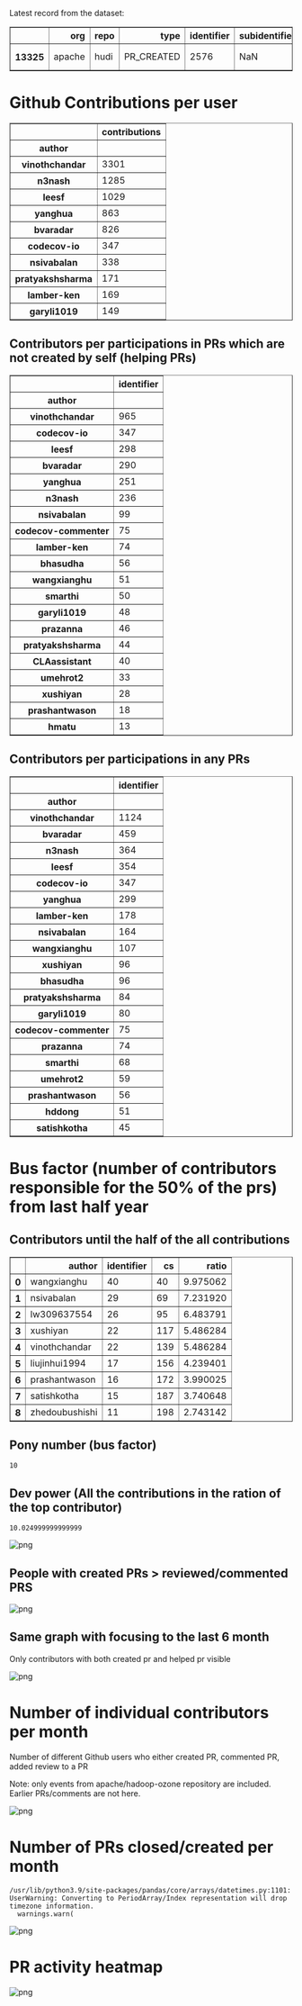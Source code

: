 Latest record from the dataset:




<div>
<table border="1" class="dataframe">
  <thead>
    <tr style="text-align: right;">
      <th></th>
      <th>org</th>
      <th>repo</th>
      <th>type</th>
      <th>identifier</th>
      <th>subidentifier</th>
      <th>date</th>
      <th>author</th>
      <th>owner</th>
      <th>project</th>
    </tr>
  </thead>
  <tbody>
    <tr>
      <th>13325</th>
      <td>apache</td>
      <td>hudi</td>
      <td>PR_CREATED</td>
      <td>2576</td>
      <td>NaN</td>
      <td>2021-02-13 22:53:47+00:00</td>
      <td>tooptoop4</td>
      <td>tooptoop4</td>
      <td>hudi</td>
    </tr>
  </tbody>
</table>
</div>



# Github Contributions per user





<div>
<table border="1" class="dataframe">
  <thead>
    <tr style="text-align: right;">
      <th></th>
      <th>contributions</th>
    </tr>
    <tr>
      <th>author</th>
      <th></th>
    </tr>
  </thead>
  <tbody>
    <tr>
      <th>vinothchandar</th>
      <td>3301</td>
    </tr>
    <tr>
      <th>n3nash</th>
      <td>1285</td>
    </tr>
    <tr>
      <th>leesf</th>
      <td>1029</td>
    </tr>
    <tr>
      <th>yanghua</th>
      <td>863</td>
    </tr>
    <tr>
      <th>bvaradar</th>
      <td>826</td>
    </tr>
    <tr>
      <th>codecov-io</th>
      <td>347</td>
    </tr>
    <tr>
      <th>nsivabalan</th>
      <td>338</td>
    </tr>
    <tr>
      <th>pratyakshsharma</th>
      <td>171</td>
    </tr>
    <tr>
      <th>lamber-ken</th>
      <td>169</td>
    </tr>
    <tr>
      <th>garyli1019</th>
      <td>149</td>
    </tr>
  </tbody>
</table>
</div>



## Contributors per participations in PRs which are not created by self (helping PRs)




<div>
<table border="1" class="dataframe">
  <thead>
    <tr style="text-align: right;">
      <th></th>
      <th>identifier</th>
    </tr>
    <tr>
      <th>author</th>
      <th></th>
    </tr>
  </thead>
  <tbody>
    <tr>
      <th>vinothchandar</th>
      <td>965</td>
    </tr>
    <tr>
      <th>codecov-io</th>
      <td>347</td>
    </tr>
    <tr>
      <th>leesf</th>
      <td>298</td>
    </tr>
    <tr>
      <th>bvaradar</th>
      <td>290</td>
    </tr>
    <tr>
      <th>yanghua</th>
      <td>251</td>
    </tr>
    <tr>
      <th>n3nash</th>
      <td>236</td>
    </tr>
    <tr>
      <th>nsivabalan</th>
      <td>99</td>
    </tr>
    <tr>
      <th>codecov-commenter</th>
      <td>75</td>
    </tr>
    <tr>
      <th>lamber-ken</th>
      <td>74</td>
    </tr>
    <tr>
      <th>bhasudha</th>
      <td>56</td>
    </tr>
    <tr>
      <th>wangxianghu</th>
      <td>51</td>
    </tr>
    <tr>
      <th>smarthi</th>
      <td>50</td>
    </tr>
    <tr>
      <th>garyli1019</th>
      <td>48</td>
    </tr>
    <tr>
      <th>prazanna</th>
      <td>46</td>
    </tr>
    <tr>
      <th>pratyakshsharma</th>
      <td>44</td>
    </tr>
    <tr>
      <th>CLAassistant</th>
      <td>40</td>
    </tr>
    <tr>
      <th>umehrot2</th>
      <td>33</td>
    </tr>
    <tr>
      <th>xushiyan</th>
      <td>28</td>
    </tr>
    <tr>
      <th>prashantwason</th>
      <td>18</td>
    </tr>
    <tr>
      <th>hmatu</th>
      <td>13</td>
    </tr>
  </tbody>
</table>
</div>



## Contributors per participations in any PRs




<div>
<table border="1" class="dataframe">
  <thead>
    <tr style="text-align: right;">
      <th></th>
      <th>identifier</th>
    </tr>
    <tr>
      <th>author</th>
      <th></th>
    </tr>
  </thead>
  <tbody>
    <tr>
      <th>vinothchandar</th>
      <td>1124</td>
    </tr>
    <tr>
      <th>bvaradar</th>
      <td>459</td>
    </tr>
    <tr>
      <th>n3nash</th>
      <td>364</td>
    </tr>
    <tr>
      <th>leesf</th>
      <td>354</td>
    </tr>
    <tr>
      <th>codecov-io</th>
      <td>347</td>
    </tr>
    <tr>
      <th>yanghua</th>
      <td>299</td>
    </tr>
    <tr>
      <th>lamber-ken</th>
      <td>178</td>
    </tr>
    <tr>
      <th>nsivabalan</th>
      <td>164</td>
    </tr>
    <tr>
      <th>wangxianghu</th>
      <td>107</td>
    </tr>
    <tr>
      <th>xushiyan</th>
      <td>96</td>
    </tr>
    <tr>
      <th>bhasudha</th>
      <td>96</td>
    </tr>
    <tr>
      <th>pratyakshsharma</th>
      <td>84</td>
    </tr>
    <tr>
      <th>garyli1019</th>
      <td>80</td>
    </tr>
    <tr>
      <th>codecov-commenter</th>
      <td>75</td>
    </tr>
    <tr>
      <th>prazanna</th>
      <td>74</td>
    </tr>
    <tr>
      <th>smarthi</th>
      <td>68</td>
    </tr>
    <tr>
      <th>umehrot2</th>
      <td>59</td>
    </tr>
    <tr>
      <th>prashantwason</th>
      <td>56</td>
    </tr>
    <tr>
      <th>hddong</th>
      <td>51</td>
    </tr>
    <tr>
      <th>satishkotha</th>
      <td>45</td>
    </tr>
  </tbody>
</table>
</div>



# Bus factor (number of contributors responsible for the 50% of the prs) from last half year

## Contributors until the half of the all contributions




<div>
<table border="1" class="dataframe">
  <thead>
    <tr style="text-align: right;">
      <th></th>
      <th>author</th>
      <th>identifier</th>
      <th>cs</th>
      <th>ratio</th>
    </tr>
  </thead>
  <tbody>
    <tr>
      <th>0</th>
      <td>wangxianghu</td>
      <td>40</td>
      <td>40</td>
      <td>9.975062</td>
    </tr>
    <tr>
      <th>1</th>
      <td>nsivabalan</td>
      <td>29</td>
      <td>69</td>
      <td>7.231920</td>
    </tr>
    <tr>
      <th>2</th>
      <td>lw309637554</td>
      <td>26</td>
      <td>95</td>
      <td>6.483791</td>
    </tr>
    <tr>
      <th>3</th>
      <td>xushiyan</td>
      <td>22</td>
      <td>117</td>
      <td>5.486284</td>
    </tr>
    <tr>
      <th>4</th>
      <td>vinothchandar</td>
      <td>22</td>
      <td>139</td>
      <td>5.486284</td>
    </tr>
    <tr>
      <th>5</th>
      <td>liujinhui1994</td>
      <td>17</td>
      <td>156</td>
      <td>4.239401</td>
    </tr>
    <tr>
      <th>6</th>
      <td>prashantwason</td>
      <td>16</td>
      <td>172</td>
      <td>3.990025</td>
    </tr>
    <tr>
      <th>7</th>
      <td>satishkotha</td>
      <td>15</td>
      <td>187</td>
      <td>3.740648</td>
    </tr>
    <tr>
      <th>8</th>
      <td>zhedoubushishi</td>
      <td>11</td>
      <td>198</td>
      <td>2.743142</td>
    </tr>
  </tbody>
</table>
</div>



## Pony number (bus factor)




    10



## Dev power (All the contributions in the ration of the top contributor)




    10.024999999999999




    
![png](github-contributions_files/github-contributions_18_0.png)
    


## People with created PRs > reviewed/commented PRS


    
![png](github-contributions_files/github-contributions_21_0.png)
    


## Same graph with focusing to the last 6 month

Only contributors with both created pr and helped pr visible


    
![png](github-contributions_files/github-contributions_25_0.png)
    


# Number of individual contributors per month

Number of different Github users who either created PR, commented PR, added review to a PR

Note: only events from apache/hadoop-ozone repository are included. Earlier PRs/comments are not here.


    
![png](github-contributions_files/github-contributions_28_0.png)
    


# Number of PRs closed/created per month

    /usr/lib/python3.9/site-packages/pandas/core/arrays/datetimes.py:1101: UserWarning: Converting to PeriodArray/Index representation will drop timezone information.
      warnings.warn(



    
![png](github-contributions_files/github-contributions_31_0.png)
    


# PR activity heatmap


    
![png](github-contributions_files/github-contributions_34_0.png)
    

